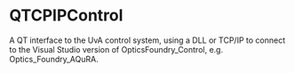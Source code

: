 # QTCPIPControl

A QT interface to the UvA control system, using a DLL or TCP/IP to connect to the Visual Studio version of OpticsFoundry_Control, e.g. Optics_Foundry_AQuRA.




